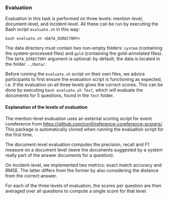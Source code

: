 ### Evaluation ###

Evaluation in this task is performed on three levels: mention-level, document-level, and incident-level. All these can be run by executing the Bash script `evaluate.sh` in this way:

`bash evaluate.sh <DATA_DIRECTORY>`

The data directory must contain two non-empty folders: `system` (containing the system-processed files) and `gold` (containing the gold-annotated files). The `DATA_DIRECTORY` argument is optional: by default, the data is located in the folder `../Data/`. 

Before running the `evaluate.sh` script on their own files, we advice participants to first ensure the evaluation script is functioning as expected, i.e. if the evaluation on all three levels gives the correct scores. This can be done by executing `bash evaluate.sh Test`, which will evaluate the documents for 5 questions, found in the `Test` folder.

#### Explanation of the levels of evaluation ####

The mention-level evaluation uses an external scoring script for event coreference from https://github.com/conll/reference-coreference-scorers/. This package is automatically cloned when running the evaluation script for the first time.

The document-level evaluation computes the precision, recall and F1 measure on a document level (were the documents suggested by a system really part of the answer documents for a question).

On incident-level, we implemented two metrics: exact match accuracy and RMSE. The latter differs from the former by also considering the distance from the correct answer.

For each of the three levels of evaluation, the scores per question are then averaged over all questions to compute a single score for that level.
